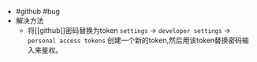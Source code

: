 - #github #bug
- 解决方法
	- 将[[github]]密码替换为token
	  `settings` -> `developer settings` -> `personal access tokens` 创建一个新的token,然后用该token替换密码输入来鉴权。